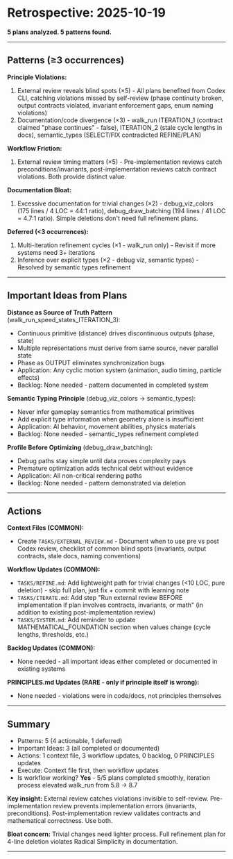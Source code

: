 # Retrospective: 2025-10-19

**5 plans analyzed. 5 patterns found.**

---

## Patterns (≥3 occurrences)

**Principle Violations:**
1. External review reveals blind spots (×5) - All plans benefited from Codex CLI, catching violations missed by self-review (phase continuity broken, output contracts violated, invariant enforcement gaps, enum naming violations)
2. Documentation/code divergence (×3) - walk_run ITERATION_1 (contract claimed "phase continues" - false), ITERATION_2 (stale cycle lengths in docs), semantic_types (SELECT/FIX contradicted REFINE/PLAN)

**Workflow Friction:**
1. External review timing matters (×5) - Pre-implementation reviews catch preconditions/invariants, post-implementation reviews catch contract violations. Both provide distinct value.

**Documentation Bloat:**
1. Excessive documentation for trivial changes (×2) - debug_viz_colors (175 lines / 4 LOC = 44:1 ratio), debug_draw_batching (194 lines / 41 LOC = 4.7:1 ratio). Simple deletions don't need full refinement plans.

**Deferred (<3 occurrences):**
1. Multi-iteration refinement cycles (×1 - walk_run only) - Revisit if more systems need 3+ iterations
2. Inference over explicit types (×2 - debug viz, semantic types) - Resolved by semantic types refinement

---

## Important Ideas from Plans

**Distance as Source of Truth Pattern** (walk_run_speed_states_ITERATION_3):
- Continuous primitive (distance) drives discontinuous outputs (phase, state)
- Multiple representations must derive from same source, never parallel state
- Phase as OUTPUT eliminates synchronization bugs
- Application: Any cyclic motion system (animation, audio timing, particle effects)
- Backlog: None needed - pattern documented in completed system

**Semantic Typing Principle** (debug_viz_colors → semantic_types):
- Never infer gameplay semantics from mathematical primitives
- Add explicit type information when geometry alone is insufficient
- Application: AI behavior, movement abilities, physics materials
- Backlog: None needed - semantic_types refinement completed

**Profile Before Optimizing** (debug_draw_batching):
- Debug paths stay simple until data proves complexity pays
- Premature optimization adds technical debt without evidence
- Application: All non-critical rendering paths
- Backlog: None needed - pattern demonstrated via deletion

---

## Actions

**Context Files (COMMON):**
- Create `TASKS/EXTERNAL_REVIEW.md` - Document when to use pre vs post Codex review, checklist of common blind spots (invariants, output contracts, stale docs, naming conventions)

**Workflow Updates (COMMON):**
- `TASKS/REFINE.md`: Add lightweight path for trivial changes (<10 LOC, pure deletion) - skip full plan, just fix + commit with learning note
- `TASKS/ITERATE.md`: Add step "Run external review BEFORE implementation if plan involves contracts, invariants, or math" (in addition to existing post-implementation review)
- `TASKS/SYSTEM.md`: Add reminder to update MATHEMATICAL_FOUNDATION section when values change (cycle lengths, thresholds, etc.)

**Backlog Updates (COMMON):**
- None needed - all important ideas either completed or documented in existing systems

**PRINCIPLES.md Updates (RARE - only if principle itself is wrong):**
- None needed - violations were in code/docs, not principles themselves

---

## Summary

- Patterns: 5 (4 actionable, 1 deferred)
- Important Ideas: 3 (all completed or documented)
- Actions: 1 context file, 3 workflow updates, 0 backlog, 0 PRINCIPLES updates
- Execute: Context file first, then workflow updates
- Is workflow working? **Yes** - 5/5 plans completed smoothly, iteration process elevated walk_run from 5.8 → 8.7

**Key insight:** External review catches violations invisible to self-review. Pre-implementation review prevents implementation errors (invariants, preconditions). Post-implementation review validates contracts and mathematical correctness. Use both.

**Bloat concern:** Trivial changes need lighter process. Full refinement plan for 4-line deletion violates Radical Simplicity in documentation.

---
